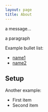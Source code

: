 ```yaml
---
layout: page
title: About
---
```


<p class="message">
  a message...
</p>

a paragraph

Example bullet list:

* [name1](link1)
* [name2](link2)

## Setup

Another example:

* First item
* Second item
